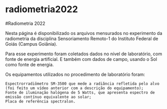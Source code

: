 # radiometria2022

#Radiometria 2022


Nesta página é disponibilizado os arquivos mensurados no experimento da radiometria da disciplina Sensoriamento Remoto-1 do Instituto Federal de Goiás (Campus Goiânia).

Para esse experimento foram coletados dados no nível de laboratório, com fonte de energia artificial. E também com dados de campo, usando o Sol como fonte de energia.

Os equipamentos utilizados no procedimento de laboratório foram:

    Espectrorradiômetro SM-3500 que mede a radiância refletida pelo alvo (foi feito um vídeo anterior com a descrição do equipamento);
    Fonte de iluminação halógena de 5 Watts, que apresenta espectro de emissão contínuo equivalente ao solar;
    Placa de referência spectralon.
